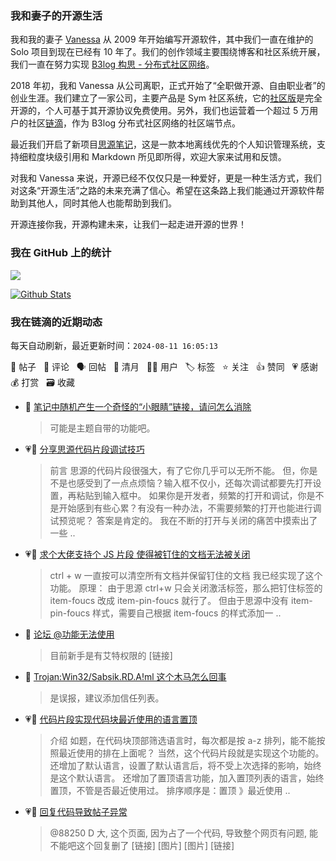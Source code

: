 ### 我和妻子的开源生活

我和我的妻子 [Vanessa](https://github.com/Vanessa219) 从 2009 年开始编写开源软件，其中我们一直在维护的 Solo 项目到现在已经有 10 年了。我们的创作领域主要围绕博客和社区系统开展，我们一直在努力实现 [B3log 构思 - 分布式社区网络](https://ld246.com/article/1546941897596)。

2018 年初，我和 Vanessa 从公司离职，正式开始了“全职做开源、自由职业者”的创业生涯。我们建立了一家公司，主要产品是 Sym 社区系统，它的[社区版](https://github.com/88250/symphony)是完全开源的，个人可基于其开源协议免费使用。另外，我们也运营着一个超过 5 万用户的社区[链滴](https://ld246.com)，作为 B3log 分布式社区网络的社区端节点。

最近我们开启了新项目[思源笔记](https://github.com/siyuan-note/siyuan)，这是一款本地离线优先的个人知识管理系统，支持细粒度块级引用和 Markdown 所见即所得，欢迎大家来试用和反馈。

对我和 Vanessa 来说，开源已经不仅仅只是一种爱好，更是一种生活方式，我们对这条“开源生活”之路的未来充满了信心。希望在这条路上我们能通过开源软件帮助到其他人，同时其他人也能帮助到我们。

开源连接你我，开源构建未来，让我们一起走进开源的世界！

### 我在 GitHub 上的统计

<a title="Hits" target="_blank" href="https://github.com/88250/88250"><img src="https://hits.b3log.org/88250/88250.svg"></a>

[![Github Stats](https://github-readme-stats.vercel.app/api?username=88250&theme=tokyonight&show_icons=true)](https://github.com/88250)

<!--events start -->

### 我在链滴的近期动态

每天自动刷新，最近更新时间：`2024-08-11 16:05:13`

📝 帖子 &nbsp; 💬 评论 &nbsp; 🗣 回帖 &nbsp; 🌙 清月 &nbsp; 👨‍💻 用户 &nbsp; 🏷️ 标签 &nbsp; ⭐️ 关注 &nbsp; 👍 赞同 &nbsp; 💗 感谢 &nbsp; 💰 打赏 &nbsp; 🗃 收藏

* 💬 [笔记中随机产生一个奇怪的“小眼睛”链接，请问怎么消除](https://ld246.com/article/1723328792763/comment/1723341929524#comments)

  > 可能是主题自带的功能吧。
* 💗📝 [分享思源代码片段调试技巧](https://ld246.com/article/1723287942851)

  > 前言 思源的代码片段很强大，有了它你几乎可以无所不能。 但，你是不是也感受到了一点点烦恼？输入框不仅小，还每次调试都要先打开设置，再粘贴到输入框中。 如果你是开发者，频繁的打开和调试，你是不是开始感到有些心累？有没有一种办法，不需要频繁的打开也能进行调试预览呢？ 答案是肯定的。 我在不断的打开与关闭的痛苦中摸索出了一些 ..
* 💗💬 [求个大佬支持个 JS 片段 使得被钉住的文档无法被关闭](https://ld246.com/article/1723109908986/comment/1723175511606#comments)

  > ctrl + w 一直按可以清空所有文档并保留钉住的文档 我已经实现了这个功能。 原理： 由于思源 ctrl+w 只会关闭激活标签，那么把钉住标签的 item-foucs 改成 item-pin-foucs 就行了。 但由于思源中没有 item-pin-foucs 样式，需要自己根据 item-foucs 的样式添加一 ..
* 💬 [论坛 @功能无法使用](https://ld246.com/article/1723116496121/comment/1723167815811#comments)

  > 目前新手是有艾特权限的 [链接]
* 💬 [Trojan:Win32/Sabsik.RD.A!ml 这个木马怎么回事](https://ld246.com/article/1723165641481/comment/1723165796818#comments)

  > 是误报，建议添加信任列表。
* 💗📝 [代码片段实现代码块最近使用的语言置顶](https://ld246.com/article/1723089690687)

  > 介绍 如题，在代码块顶部筛选语言时，每次都是按 a-z 排列，能不能按照最近使用的排在上面呢？ 当然，这个代码片段就是实现这个功能的。 还增加了默认语言，设置了默认语言后，将不受上次选择的影响，始终是这个默认语言。 还增加了置顶语言功能，加入置顶列表的语言，始终置顶，不管是否最近使用过。 排序顺序是：置顶 》最近使用  ..
* 💗📝 [回复代码导致帖子异常](https://ld246.com/article/1721710246161)

  > @88250 D 大, 这个页面, 因为占了一个代码, 导致整个网页有问题, 能不能吧这个回复删了 [链接] [图片] [图片] [链接]


<!--events end -->
